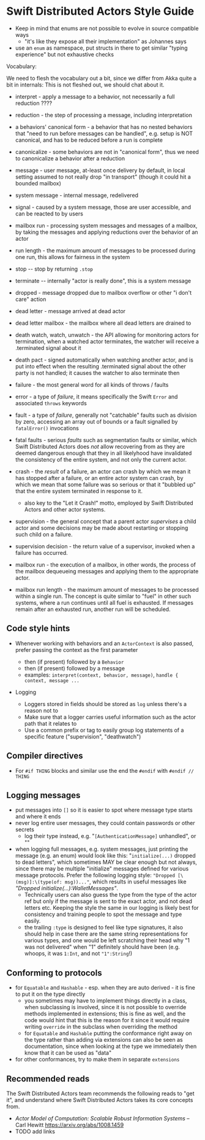 # Swift Distributed Actors Style Guide 

- Keep in mind that enums are not possible to evolve in source compatible ways
  - "it's like they expose all their implementation" as Johannes says
- use an `enum` as namespace, put structs in there to get similar "typing experience" but not exhaustive checks

Vocabulary:

We need to flesh the vocabulary out a bit, since we differ from Akka quite a bit in internals:
This is not fleshed out, we should chat about it.

- interpret - apply a message to a behavior, not necessarily a full reduction ????
- reduction - the step of processing a message, including interpretation
- a behaviors' canonical form - a behavior that has no nested behaviors that "need to run before messages can be handled", e.g. setup is NOT canonical, and has to be reduced before a run is complete
- canonicalize - some behaviors are not in "canonical form", thus we need to canonicalize a behavior after a reduction

- message - user message, at-least once delivery by default, in local setting assumed to not really drop "in transport" (though it could hit a bounded mailbox)
- system message - internal message, redelivered
- signal - caused by a system message, those are user accessible, and can be reacted to by users

- mailbox run - processing system messages and messages of a mailbox, by taking the messages and applying reductions over the behavior of an actor
- run length - the maximum amount of messages to be processed during one run, this allows for fairness in the system

- stop -- stop by returning `.stop`
- terminate -- internally "actor is really done", this is a system message

- dropped - message dropped due to mailbox overflow or other "i don't care" action
- dead letter - message arrived at dead actor
- dead letter mailbox - the mailbox where all dead letters are drained to

- death watch, watch, unwatch - the API allowing for monitoring actors for termination, when a watched actor terminates, the watcher will receive a .terminated signal about it 
- death pact - signed automatically when watching another actor, and is put into effect when the resulting .terminated signal about the other party is not handled; it causes the watcher to also terminate then

- failure - the most general word for all kinds of throws / faults
- error - a type of _failure_, it means specifically the Swift `Error` and associated `throws` keywords
- fault - a type of _failure_, generally not "catchable" faults such as division by zero, accessing an array out of bounds 
          or a fault signalled by `fatalError()` invocations 
- fatal faults - serious _faults_ such as segmentation faults or similar, which Swift Distributed Actors does _not_ allow recovering from 
                 as they are deemed dangerous enough that they in all likelyhood have invalidated the consistency of the entire system, 
                 and not only the current actor. 

- crash - the _result_ of a failure, an actor can crash by which we mean it has stopped after a failure, or an entire 
          actor system can crash, by which we mean that some failure was so serious or that it "bubbled up" that the 
          entire system terminated in response to it.
  - also key to the "Let it Crash!" motto, employed by Swift Distributed Actors and other actor systems.

- supervision - the general concept that a parent actor _supervises_ a child actor and some decisions may be made about 
                restarting or stopping such child on a failure.
                
- supervision decision - the return value of a supervisor, invoked when a failure has occurred.  

- mailbox run - the execution of a mailbox, in other words, the process of the mailbox dequeueing messages and applying them to the appropriate actor.
- mailbox run length - the maximum amount of messages to be processed within a single run. The concept is quite similar to "fuel" in other such systems,
                       where a run continues until all fuel is exhausted. If messages remain after an exhausted run, another run will be scheduled.

## Code style hints

- Whenever working with behaviors and an `ActorContext` is also passed, prefer passing the context as the first parameter
  - then (if present) followed by a `Behavior`
  - then (if present) followed by a message
  - examples: `interpret(context, behavior, message)`, `handle { context, message ...`

- Logging
  - Loggers stored in fields should be stored as `log` unless there's a reason not to
  - Make sure that a logger carries useful information such as the actor path that it relates to
  - Use a common prefix or tag to easily group log statements of a specific feature ("supervision", "deathwatch") 

## Compiler directives

- For `#if THING` blocks and similar use the end the `#endif` with `#endif // THING`

## Logging messages

- put messages into `[]` so it is easier to spot where message type starts and where it ends
- never log entire user messages, they could contain passwords or other secrets
  - log their type instead, e.g. "`[AuthenticationMessage]` unhandled", or ""
- when logging full messages, e.g. system messages, just printing the message (e.g. an enum) would look like this:
  "`initialize(...)` dropped to dead letters", which sometimes MAY be clear enough but not always, since there may be
  multiple "initialize" messages defined for various message protocols. Prefer the following logging style: `"Dropped [\(msg)]:\(type(of: msg))..."`,
  which results in useful messages like *"Dropped initialize(...):WalletMessages"*.
  - Technically users can also guess the type from the type of the actor ref but only if the message is sent to the exact actor, and not dead letters etc.
    Keeping the style the same in our logging is likely best for consistency and training people to spot the message and type easily.
  - the trailing `:type` is designed to feel like type signatures, it also should help in case there are the same string representations for various types, 
    and one would be left scratching their head why "1 was not delivered" when "1" definitely should have been (e.g. whoops, it was `1:Int`, and not `"1":String`!) 

## Conforming to protocols

- for `Equatable` and `Hashable` - esp. when they are auto derived - it is fine to put it on the type directly
  - you sometimes may have to implement things directly in a class, when subclassing is involved, since it is not possible to override methods implemented in extensions; this is fine as well,
    and the code would hint that this is the reason for it since it would require writing `override` in the subclass when overriding the method
  - for `Equatable` and `Hashable` putting the conformance right away on the type rather than adding via extensions can also be seen as documentation,
    since when looking at the type we immediately then know that it can be used as "data"
- for other conformances, try to make them in separate `extensions`

## Recommended reads

The Swift Distributed Actors team recommends the following reads to "get it",
and understand where Swift Distributed Actors takes its core concepts from.

- *Actor Model of Computation: Scalable Robust Information Systems* – Carl Hewitt
 https://arxiv.org/abs/1008.1459
- TODO add links


